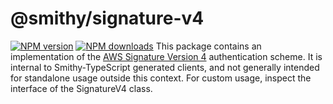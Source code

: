 # @smithy/signature-v4
[![NPM version](https://img.shields.io/npm/v/@smithy/signature-v4/latest.svg)](https://www.npmjs.com/package/@smithy/signature-v4)
[![NPM downloads](https://img.shields.io/npm/dm/@smithy/signature-v4.svg)](https://www.npmjs.com/package/@smithy/signature-v4)
This package contains an implementation of the [AWS Signature Version 4](https://docs.aws.amazon.com/AmazonS3/latest/API/sig-v4-authenticating-requests.html)
authentication scheme.
It is internal to Smithy-TypeScript generated clients, and not generally intended for standalone usage outside this context.
For custom usage, inspect the interface of the SignatureV4 class.
